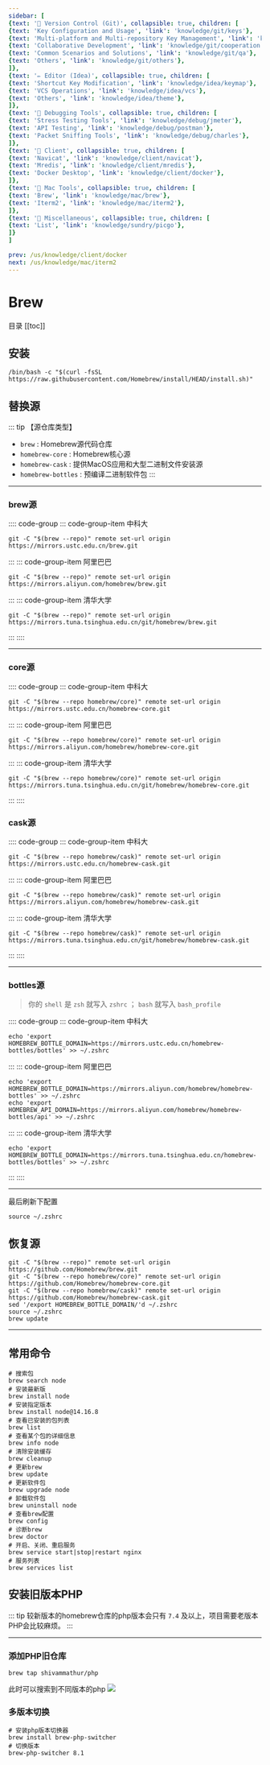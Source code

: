 ```yaml
---
sidebar: [
{text: '🚩 Version Control (Git)', collapsible: true, children: [
{text: 'Key Configuration and Usage', 'link': 'knowledge/git/keys'},
{text: 'Multi-platform and Multi-repository Key Management', 'link': 'knowledge/git/multiple'},
{text: 'Collaborative Development', 'link': 'knowledge/git/cooperation'},
{text: 'Common Scenarios and Solutions', 'link': 'knowledge/git/qa'},
{text: 'Others', 'link': 'knowledge/git/others'},
]},
{text: '✏️ Editor (Idea)', collapsible: true, children: [
{text: 'Shortcut Key Modification', 'link': 'knowledge/idea/keymap'},
{text: 'VCS Operations', 'link': 'knowledge/idea/vcs'},
{text: 'Others', 'link': 'knowledge/idea/theme'},
]},
{text: '🎁 Debugging Tools', collapsible: true, children: [
{text: 'Stress Testing Tools', 'link': 'knowledge/debug/jmeter'},
{text: 'API Testing', 'link': 'knowledge/debug/postman'},
{text: 'Packet Sniffing Tools', 'link': 'knowledge/debug/charles'},
]},
{text: '🔭 Client', collapsible: true, children: [
{text: 'Navicat', 'link': 'knowledge/client/navicat'},
{text: 'Mredis', 'link': 'knowledge/client/mredis'},
{text: 'Docker Desktop', 'link': 'knowledge/client/docker'},
]},
{text: '🍎 Mac Tools', collapsible: true, children: [
{text: 'Brew', 'link': 'knowledge/mac/brew'},
{text: 'Iterm2', 'link': 'knowledge/mac/iterm2'},
]},
{text: '🌈 Miscellaneous', collapsible: true, children: [
{text: 'List', 'link': 'knowledge/sundry/picgo'},
]}
]

prev: /us/knowledge/client/docker
next: /us/knowledge/mac/iterm2
---
```


# Brew

目录
[[toc]]

## 安装

```shell:no-line-numbers
/bin/bash -c "$(curl -fsSL https://raw.githubusercontent.com/Homebrew/install/HEAD/install.sh)"
```

## 替换源

::: tip 【源仓库类型】
- `brew` : Homebrew源代码仓库
- `homebrew-core` : Homebrew核心源
- `homebrew-cask` : 提供MacOS应用和大型二进制文件安装源
- `homebrew-bottles` : 预编译二进制软件包
:::

---

### brew源

:::: code-group
::: code-group-item 中科大
```shell:no-line-numbers
git -C "$(brew --repo)" remote set-url origin https://mirrors.ustc.edu.cn/brew.git
```
:::
::: code-group-item 阿里巴巴
```shell:no-line-numbers
git -C "$(brew --repo)" remote set-url origin https://mirrors.aliyun.com/homebrew/brew.git
```
:::
::: code-group-item 清华大学
```shell:no-line-numbers
git -C "$(brew --repo)" remote set-url origin https://mirrors.tuna.tsinghua.edu.cn/git/homebrew/brew.git
```
:::
::::

---

### core源

:::: code-group
::: code-group-item 中科大
```shell:no-line-numbers
git -C "$(brew --repo homebrew/core)" remote set-url origin https://mirrors.ustc.edu.cn/homebrew-core.git
```
:::
::: code-group-item 阿里巴巴
```shell:no-line-numbers
git -C "$(brew --repo homebrew/core)" remote set-url origin https://mirrors.aliyun.com/homebrew/homebrew-core.git
```
:::
::: code-group-item 清华大学
```shell:no-line-numbers
git -C "$(brew --repo homebrew/core)" remote set-url origin https://mirrors.tuna.tsinghua.edu.cn/git/homebrew/homebrew-core.git
```
:::
::::

### cask源


:::: code-group
::: code-group-item 中科大
```shell:no-line-numbers
git -C "$(brew --repo homebrew/cask)" remote set-url origin https://mirrors.ustc.edu.cn/homebrew-cask.git
```
:::
::: code-group-item 阿里巴巴
```shell:no-line-numbers
git -C "$(brew --repo homebrew/cask)" remote set-url origin https://mirrors.aliyun.com/homebrew/homebrew-cask.git
```
:::
::: code-group-item 清华大学
```shell:no-line-numbers
git -C "$(brew --repo homebrew/cask)" remote set-url origin https://mirrors.tuna.tsinghua.edu.cn/git/homebrew/homebrew-cask.git
```
:::
::::

---

### bottles源

> 你的 `shell` 是 `zsh` 就写入 `zshrc` ； `bash` 就写入 `bash_profile`


:::: code-group
::: code-group-item 中科大
```shell:no-line-numbers
echo 'export HOMEBREW_BOTTLE_DOMAIN=https://mirrors.ustc.edu.cn/homebrew-bottles/bottles' >> ~/.zshrc
```
:::
::: code-group-item 阿里巴巴
```shell:no-line-numbers
echo 'export HOMEBREW_BOTTLE_DOMAIN=https://mirrors.aliyun.com/homebrew/homebrew-bottles' >> ~/.zshrc
echo 'export HOMEBREW_API_DOMAIN=https://mirrors.aliyun.com/homebrew/homebrew-bottles/api' >> ~/.zshrc
```
:::
::: code-group-item 清华大学
```shell:no-line-numbers
echo 'export HOMEBREW_BOTTLE_DOMAIN=https://mirrors.tuna.tsinghua.edu.cn/homebrew-bottles/bottles' >> ~/.zshrc
```
:::
::::

---

最后刷新下配置

```shell:no-line-numbers
source ~/.zshrc
```

## 恢复源

```shell:no-line-numbers
git -C "$(brew --repo)" remote set-url origin https://github.com/Homebrew/brew.git
git -C "$(brew --repo homebrew/core)" remote set-url origin https://github.com/Homebrew/homebrew-core.git
git -C "$(brew --repo homebrew/cask)" remote set-url origin https://github.com/Homebrew/homebrew-cask.git
sed '/export HOMEBREW_BOTTLE_DOMAIN/'d ~/.zshrc
source ~/.zshrc
brew update
```

---

## 常用命令

```shell:no-line-numbers
# 搜索包
brew search node
# 安装最新版
brew install node
# 安装指定版本
brew install node@14.16.8
# 查看已安装的包列表
brew list
# 查看某个包的详细信息
brew info node
# 清除安装缓存
brew cleanup
# 更新brew
brew update
# 更新软件包
brew upgrade node
# 卸载软件包
brew uninstall node
# 查看brew配置
brew config
# 诊断brew
brew doctor
# 开启、关闭、重启服务
brew service start|stop|restart nginx
# 服务列表
brew services list
```

## 安装旧版本PHP

::: tip
较新版本的homebrew仓库的php版本会只有 `7.4` 及以上，项目需要老版本PHP会比较麻烦。
:::

---

### 添加PHP旧仓库

```shell:no-line-numbers
brew tap shivammathur/php
```

此时可以搜索到不同版本的php
![](https://img.tzf-foryou.xyz/img/20231227225241.png)

### 多版本切换

```shell:no-line-numbers
# 安装php版本切换器
brew install brew-php-switcher
# 切换版本
brew-php-switcher 8.1
```